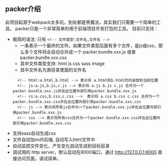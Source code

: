 ## packer介绍 

此项目起源于webpack太多坑，到处都是黑魔法，其实我们只需要一个简单的工具。 
packer只是一个非常简单的用于前端项目开发打包的工具。
目前只支持：
* 极简的语法: 只有 ```<!-- 文件类型:文件名,文件名 -->```
  - 一条表示一个最终的文件。如果文件类型后面有多个文件，是js或css，那么多个文件将会自动合并成一个 packer.bundle.xxx.js 或者 packer.bundle.xxx.css
  - 其中文件类型支持: html js css sass image
  - 其中文件名为源目录里面的文件名
  ```例如:
    <!-- html:a.html,b.html --> 表示将 a.html和b.html的内容放到当前位置
    <!-- js:a.js,b.js,c.js --> 表示将 a.js b.js c.js 合并为一个packer.bundle.xxx.js并在此位置外部引用packer.bundle.xxx.js
    <!-- cs:a.css,b.css,c.css -->  表示将 a.css b.css c.css 合并为一个packer.bundle.xxx.css并在此位置外部引用packer.bundle.xxx.css
    <!-- js --> 表示将所有js合并为一个packer.bundle.xxx.js并在此位置外部引用packer.bundle.xxx.js
    <!-- css --> 表示将所有css合并为一个packer.bundle.xxx.css并在此位置外部引用packer.bundle.xxx.css
  ```
* 支持sass自动生成css
* 文件自动加md5后缀, 自动写入html文件中
* 自动监控文件变化，产生变化自动生成到目标目录
* 调试用的 http server，默认启动在8000端口，通过 http://127.0.0.1:8000 直接访问页面，调试简单。
 
